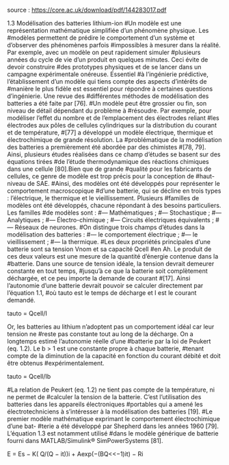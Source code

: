 

source : https://core.ac.uk/download/pdf/144283017.pdf

1.3 Modélisation des batteries lithium-ion #Un modèle est une représentation mathématique simplifiée d’un phénomène physique. Les 
#modèles permettent de prédire le comportement d’un système et d’observer des phénomènes parfois 
#impossibles à mesurer dans la réalité. Par exemple, avec un modèle on peut rapidement simuler 
#plusieurs années du cycle de vie d’un produit en quelques minutes. Ceci évite de devoir construire 
#des prototypes physiques et de se lancer dans un campagne expérimentale onéreuse. Essentiel 
#à l’ingénierie prédictive, l’établissement d’un modèle qui tiens compte des aspects d’intérêts de 
#manière le plus fidèle est essentiel pour répondre à certaines questions d’ingénierie. Une revue des 
#différentes méthodes de modélisation des batteries a été faite par [76]. 
#Un modèle peut être grossier ou fin, son niveau de détail dépendant du problème à 
#résoudre. Par exemple, pour modéliser l’effet du nombre et de l’emplacement des électrodes reliant 
#les électrodes aux pôles de cellules cylindriques sur la distribution du courant et de température, 
#[77] a développé un modèle électrique, thermique et électrochimique de grande résolution. La 
#problématique de la modélisation des batteries a premièrement été abordée par des chimistes 
#[78, 79]. Ainsi, plusieurs études réalisées dans ce champ d’études se basent sur des équations tirées 
#de l’étude thermodynamique des réactions chimiques dans une cellule [80].Bien que de grande 
#qualité pour les fabricants de cellules, ce genre de modèle est trop précis pour la conception de 
#haut-niveau de SAE. #Ainsi, des modèles ont été développés pour représenter le comportement macroscopique 
#d’une batterie, qui se décline en trois types : l’électrique, le thermique et le vieillissement. Plusieurs 
#familles de modèles ont été développés, chacune répondant à des besoins particuliers. Les familles 
#de modèles sont : #— Mathématiques ; #— Stochastique ; #— Analytiques ; #— Électro-chimique ; 
#— Circuits électriques équivalents ; #— Réseaux de neurones. 
#On distingue trois champs d’études dans la modélisation des batteries : 
#— le comportement électrique ; #— le vieillissement ; 
#— la thermique. 
#Les deux propriétés principales d’une batterie sont sa tension Vnom et sa capacité Qcell 
#en Ah. Le produit de ces deux valeurs est une mesure de la quantité d’énergie contenue dans la 
#batterie. Dans une source de tension idéale, la tension devrait demeurer constante en tout temps, 
#jusqu’à ce que la batterie soit complètement déchargée, et ce peu importe la demande de courant 
#[17]. Ainsi l’autonomie d’une batterie devrait pouvoir se calculer directement par l’équation 1.1, #où tauto est le temps de décharge et I est le courant demandé.

tauto = Qcell/I

Or, les batteries au lithium n’adoptent pas un comportement idéal car leur tension ne 
#reste pas constante tout au long de la décharge. On a longtemps estimé l’autonomie réelle d’une 
#batterie par la loi de Peukert (eq. 1.2). Le b > 1 est une constante propre à chaque batterie, 
#tenant compte de la diminution de la capacité en fonction du courant débité et doit être obtenus 
#expérimentalement.

tauto = Qcell/Ib

#La relation de Peukert (eq. 1.2) ne tient pas compte de la température, ni ne permet de 
#calculer la tension de la batterie. C’est l’utilisation des batteries dans les appareils électroniques 
#portables qui a amené les électrotechniciens à s’intéresser à la modélisation des batteries [19]. 
#Le premier modèle mathématique exprimant le comportement électrochimique d’une bat- 
#terie a été développé par Shepherd dans les années 1960 [79]. L’équation 1.3 est notamment utilisé 
#dans le modèle générique de batterie fourni dans MATLAB/Simulink® SimPowerSystems [81].

E = Es − K( Q/(Q − it))i + Aexp(−(BQ<<−1)it) − Ri
